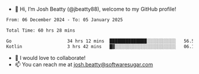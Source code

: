 - 👋 Hi, I’m Josh Beatty (@jbeatty88), welcome to my GitHub profile!

<!--START_SECTION:waka-->

```txt
From: 06 December 2024 - To: 05 January 2025

Total Time: 60 hrs 28 mins

Go                     34 hrs 12 mins  ██████████████░░░░░░░░░░░   56.57 %
Kotlin                 3 hrs 42 mins   █▓░░░░░░░░░░░░░░░░░░░░░░░   06.12 %
```

<!--END_SECTION:waka-->

- 💞️ I would love to collaborate!
- 📫 You can reach me at josh.beatty@softwaresugar.com

<!---
jbeatty88/jbeatty88 is a ✨ special ✨ repository because its `README.md` (this file) appears on your GitHub profile.
You can click the Preview link to take a look at your changes.
--->
